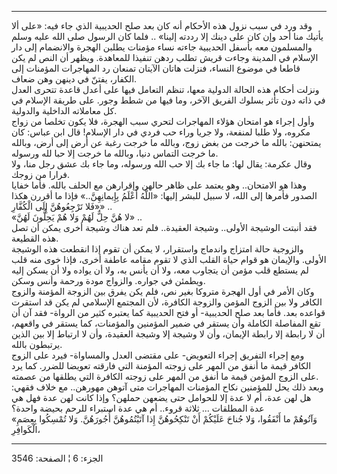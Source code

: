 ------------------------------------------------------------------------

وقد ورد في سبب نزول هذه الأحكام أنه كان بعد صلح الحديبية الذي جاء فيه:
«على ألا يأتيك منا أحد وإن كان على دينك إلا رددته إلينا» .. فلما كان
الرسول صلى الله عليه وسلم والمسلمون معه بأسفل الحديبية جاءته نساء مؤمنات
يطلبن الهجرة والانضمام إلى دار الإسلام في المدينة وجاءت قريش تطلب ردهن
تنفيذا للمعاهدة. ويظهر أن النص لم يكن قاطعا في موضوع النساء، فنزلت هاتان
الآيتان تمنعان رد المهاجرات المؤمنات إلى الكفار، يفتنّ في دينهن وهن
ضعاف.  
ونزلت أحكام هذه الحالة الدولية معها، تنظم التعامل فيها على أعدل قاعدة
تتحرى العدل في ذاته دون تأثر بسلوك الفريق الآخر، وما فيها من شطط وجور.
على طريقة الإسلام في كل معاملاته الداخلية والدولية.  
وأول إجراء هو امتحان هؤلاء المهاجرات لتحري سبب الهجرة، فلا يكون تخلصا من
زواج مكروه، ولا طلبا لمنفعة، ولا جريا وراء حب فردي في دار الإسلام! قال
ابن عباس: كان يمتحنهن: بالله ما خرجت من بغض زوج، وبالله ما خرجت رغبة عن
أرض إلى أرض، وبالله ما خرجت التماس دنيا، وبالله ما خرجت إلا حبا لله
ورسوله.  
وقال عكرمة: يقال لها: ما جاء بك إلا حب الله ورسوله، وما جاء بك عشق رجل
منا، ولا فرارا من زوجك.  
وهذا هو الامتحان.. وهو يعتمد على ظاهر حالهن وإقرارهن مع الحلف بالله.
فأما خفايا الصدور فأمرها إلى الله، لا سبيل للبشر إليها: «اللَّهُ أَعْلَمُ
بِإِيمانِهِنَّ..» فإذا ما أقررن هكذا «فَلا تَرْجِعُوهُنَّ إِلَى الْكُفَّارِ» ..  
«لا هُنَّ حِلٌّ لَهُمْ وَلا هُمْ يَحِلُّونَ لَهُنَّ» ..  
فقد أنبتت الوشيجة الأولى.. وشيجة العقيدة.. فلم تعد هناك وشيجة أخرى يمكن
أن تصل هذه القطيعة.  
والزوجية حالة امتزاج واندماج واستقرار، لا يمكن أن تقوم إذا انقطعت هذه
الوشيجة الأولى. والإيمان هو قوام حياة القلب الذي لا تقوم مقامه عاطفة
أخرى، فإذا خوى منه قلب لم يستطع قلب مؤمن أن يتجاوب معه، ولا أن يأنس به،
ولا أن يواده ولا أن يسكن إليه ويطمئن في جواره. والزواج مودة ورحمة وأنس
وسكن.  
وكان الأمر في أول الهجرة متروكا بغير نص، فلم يكن يفرق بين الزوجة المؤمنة
والزوج الكافر ولا بين الزوج المؤمن والزوجة الكافرة، لأن المجتمع الإسلامي
لم يكن قد استقرت قواعده بعد. فأما بعد صلح الحديبية- أو فتح الحديبية كما
يعتبره كثير من الرواة- فقد آن أن تقع المفاصلة الكاملة وأن يستقر في ضمير
المؤمنين والمؤمنات، كما يستقر في واقعهم، أن لا رابطة إلا رابطة الإيمان،
وأن لا وشيجة إلا وشيجة العقيدة، وأن لا ارتباط إلا بين الذين يرتبطون
بالله.  
ومع إجراء التفريق إجراء التعويض- على مقتضى العدل والمساواة- فيرد على
الزوج الكافر قيمة ما أنفق من المهر على زوجته المؤمنة التي فارقته تعويضا
للضرر. كما يرد على الزوج المؤمن قيمة ما أنفق من المهر على زوجته الكافرة
التي يطلقها من عصمته.  
وبعد ذلك يحل للمؤمنين نكاح المؤمنات المهاجرات متى آتوهن مهورهن.. مع خلاف
فقهي: هل لهن عدة، أم لا عدة إلا للحوامل حتى يضعهن حملهن؟ وإذا كانت لهن
عدة فهل هي عدة المطلقات ... ثلاثة قروء.. أم هي عدة استبراء للرحم بحيضة
واحدة؟  
«وَآتُوهُمْ ما أَنْفَقُوا، وَلا جُناحَ عَلَيْكُمْ أَنْ تَنْكِحُوهُنَّ إِذا آتَيْتُمُوهُنَّ أُجُورَهُنَّ. وَلا
تُمْسِكُوا بِعِصَمِ الْكَوافِرِ،

------------------------------------------------------------------------

الجزء: 6 ¦ الصفحة: 3546

